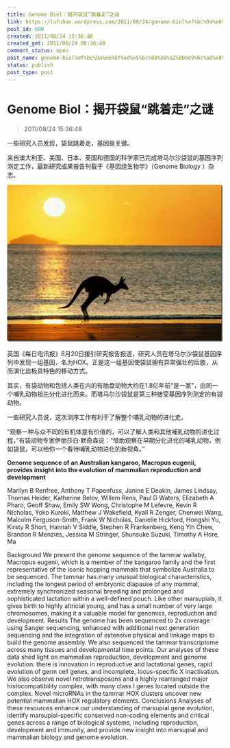 ```yaml
---
title: Genome Biol：揭开袋鼠“跳着走”之谜
link: https://lufuhao.wordpress.com/2011/08/24/genome-biol%ef%bc%9a%e6%8f%ad%e5%bc%80%e8%a2%8b%e9%bc%a0%e8%b7%b3%e7%9d%80%e8%b5%b0%e4%b9%8b%e8%b0%9c/
post_id: 690
created: 2011/08/24 15:36:48
created_gmt: 2011/08/24 06:36:48
comment_status: open
post_name: genome-biol%ef%bc%9a%e6%8f%ad%e5%bc%80%e8%a2%8b%e9%bc%a0%e8%b7%b3%e7%9d%80%e8%b5%b0%e4%b9%8b%e8%b0%9c
status: publish
post_type: post
---
```


# Genome Biol：揭开袋鼠“跳着走”之谜

> 2011/08/24 15:36:48

 

一些研究人员发现，袋鼠跳着走，基因是关键。

来自澳大利亚、美国、日本、英国和德国的科学家已完成塔马尔沙袋鼠的基因序列测定工作，最新研究成果报告刊载于《基因组生物学》（Genome Biology ）杂志。 

![20110824-153648-0001](/assets/images/20110824-153648-0001.jpg)

英国《每日电讯报》8月20日援引研究报告报道，研究人员在塔马尔沙袋鼠基因序列中发现一组基因，名为HOX。正是这一组基因使袋鼠拥有异常强壮的后肢，从而演化出极具特色的移动方式。 

其实，有袋动物和包括人类在内的有胎盘动物大约在1.8亿年前“是一家”，由同一个哺乳动物祖先分化进化而来。而塔马尔沙袋鼠是第三种接受基因序列测定的有袋动物。 

一些研究人员说，这次测序工作有利于了解整个哺乳动物的进化史。 

“观察一种与众不同的有机体是有价值的，可以了解人类和其他哺乳动物的进化过程，”有袋动物专家伊丽莎白·默奇森说：“借助观察在早期分化进化的哺乳动物，例如袋鼠，可以给你一个看待哺乳动物进化的新视角。” 

 

**Genome sequence of an Australian kangaroo, Macropus eugenii, provides insight into the evolution of mammalian reproduction and development**

Marilyn B Renfree, Anthony T Papenfuss, Janine E Deakin, James Lindsay, Thomas Heider, Katherine Belov, Willem Rens, Paul D Waters, Elizabeth A Pharo, Geoff Shaw, Emily SW Wong, Christophe M Lefevre, Kevin R Nicholas, Yoko Kuroki, Matthew J Wakefield, Kyall R Zenger, Chenwei Wang, Malcolm Ferguson-Smith, Frank W Nicholas, Danielle Hickford, Hongshi Yu, Kirsty R Short, Hannah V Siddle, Stephen R Frankenberg, Keng Yih Chew, Brandon R Menzies, Jessica M Stringer, Shunsuke Suzuki, Timothy A Hore, Ma 

Background We present the genome sequence of the tammar wallaby, Macropus eugenii, which is a member of the kangaroo family and the first representative of the iconic hopping mammals that symbolize Australia to be sequenced. The tammar has many unusual biological characteristics, including the longest period of embryonic diapause of any mammal, extremely synchronized seasonal breeding and prolonged and sophisticated lactation within a well-defined pouch. Like other marsupials, it gives birth to highly altricial young, and has a small number of very large chromosomes, making it a valuable model for genomics, reproduction and development. Results The genome has been sequenced to 2x coverage using Sanger sequencing, enhanced with additional next generation sequencing and the integration of extensive physical and linkage maps to build the genome assembly. We also sequenced the tammar transcriptome across many tissues and developmental time points. Our analyses of these data shed light on mammalian reproduction, development and genome evolution: there is innovation in reproductive and lactational genes, rapid evolution of germ cell genes, and incomplete, locus-specific X inactivation. We also observe novel retrotransposons and a highly rearranged major histocompatibility complex, with many class I genes located outside the complex. Novel microRNAs in the tammar HOX clusters uncover new potential mammalian HOX regulatory elements. Conclusions Analyses of these resources enhance our understanding of marsupial gene evolution, identify marsupial-specific conserved non-coding elements and critical genes across a range of biological systems, including reproduction, development and immunity, and provide new insight into marsupial and mammalian biology and genome evolution.
